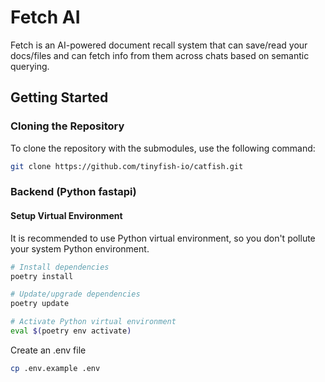 # Fetch AI

Fetch is an AI-powered document recall system that can save/read your docs/files and can fetch info from them across chats based on semantic querying.

## Getting Started

### Cloning the Repository

To clone the repository with the submodules, use the following command:

```bash
git clone https://github.com/tinyfish-io/catfish.git
```

### Backend (Python fastapi)

#### Setup Virtual Environment

It is recommended to use Python virtual environment, so you don't pollute your system Python environment.

```bash
# Install dependencies
poetry install
```

```bash
# Update/upgrade dependencies
poetry update
```

```bash
# Activate Python virtual environment
eval $(poetry env activate)
```

Create an .env file

```bash
cp .env.example .env
```

